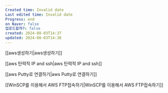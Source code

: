 ```yaml
---
Created time: Invalid date
Last edited time: Invalid date
Progress: end
on Naver: false
업로드할까?: false
created: 2024-08-03T14:37
updated: 2024-08-03T14:38
---
```

[[aws생성하기|aws생성하기]]

[[aws 탄력적 IP and ssh|aws 탄력적 IP and ssh]]

[[aws Putty로 연결하기|aws Putty로 연결하기]]

[[WinSCP를 이용해서 AWS FTP접속하기|WinSCP를 이용해서 AWS FTP접속하기]]